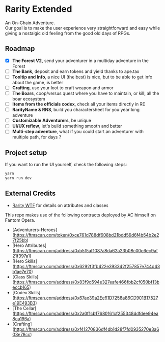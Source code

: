 # Rarity Extended

An On-Chain Adventure.  
Our goal is to make the user experience very straightforward and easy while giving a nostalgic old feeling from the good old days of RPGs.

## Roadmap

- [X] **The Forest V2**, send your adventurer in a multiday adventure in the Forest
- [ ] **The Bank**, deposit and earn tokens and yield thanks to ape.tax
- [ ] **Tooltip and Info**, a nice UI (the best) is nice, but to be able to get info about the game, is better
- [ ] **Crafting**, use your loot to craft weapon and armor
- [ ] **The Boars**, coop/versus quest where you have to maintain, or kill, all the boar ecosystem
- [ ] **Items from the officials codex**, check all your items directly in RE
- [ ] **RarityName & RNS**, build you charactersheet for you year long adventure
- [ ] **Customizable Adventurers**, be unique
- [ ] **UI/UX reflow**, let's build something smooth and better
- [ ] **Multi-step adventure**, what if you could start an adventurer with multiple path, for days ?

## Project setup

If you want to run the UI yourself, check the following steps:
```bash
yarn
yarn run dev
```

## External Credits
- [Rarity WTF](https://docs.google.com/spreadsheets/d/19GzfnCt9rofQPmA9GMUjvF3z5ObYfqCP3pCNX-7XePQ/edit#gid=1782675491) for details on attributes and classes

This repo makes use of the following contracts deployed by AC himself on Fantom Opera.
- [Adventurers-Heroes] 	(https://ftmscan.com/token/0xce761d788df608bd21bdd59d6f4b54b2e27f25bb) 		
- [Hero Attributes] 	(https://ftmscan.com/address/0xb5f5af1087a8da62a23b08c00c6ec9af21f397a1)	
- [Hero Skills] 		(https://ftmscan.com/address/0x6292f3fb422e393342f257857e744d43b1ae7e70)	
- [Class Skills]		(https://ftmscan.com/address/0x83f9d594e327eafe466fbb2cf050bf13beccb165)	
- [Codex Skills]		(https://ftmscan.com/address/0x67ae39a2Ee91D7258a86CD901B17527e19E493B3)		
- [The Cellar]			(https://ftmscan.com/address/0x2a0f1cb17680161cf255348ddfdee94ea8ca196a)	
- [Crafting]			(https://ftmscan.com/address/0xf41270836df4db1d28f7fd0935270e3a603e78cc)	





